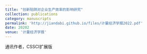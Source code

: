 ```yaml
---
title: "创新陷阱对企业生产效率的影响研究"
collection: publications
category: manuscripts
permalink: 'http://jiandabi.github.io/files/计量经济学报2022.pdf'
date: 20202
venue: '计量经济学报'
---
```


通讯作者，CSSCI扩展版
